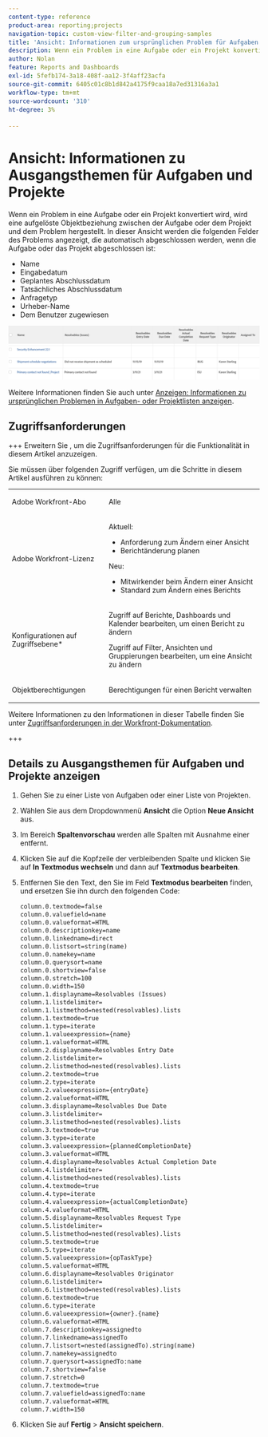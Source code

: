```yaml
---
content-type: reference
product-area: reporting;projects
navigation-topic: custom-view-filter-and-grouping-samples
title: 'Ansicht: Informationen zum ursprünglichen Problem für Aufgaben und Projekte'
description: Wenn ein Problem in eine Aufgabe oder ein Projekt konvertiert wird, wird eine aufgelöste Objektbeziehung zwischen der Aufgabe oder dem Projekt und dem Problem hergestellt. Diese Ansicht zeigt die Felder des Problems an, die automatisch abgeschlossen werden, wenn die Aufgabe oder das Projekt abgeschlossen ist.
author: Nolan
feature: Reports and Dashboards
exl-id: 5fefb174-3a18-408f-aa12-3f4aff23acfa
source-git-commit: 6405c01c8b1d842a4175f9caa18a7ed31316a3a1
workflow-type: tm+mt
source-wordcount: '310'
ht-degree: 3%

---
```


# Ansicht: Informationen zu Ausgangsthemen für Aufgaben und Projekte

<!--Audited: 11/2024-->

Wenn ein Problem in eine Aufgabe oder ein Projekt konvertiert wird, wird eine aufgelöste Objektbeziehung zwischen der Aufgabe oder dem Projekt und dem Problem hergestellt. In dieser Ansicht werden die folgenden Felder des Problems angezeigt, die automatisch abgeschlossen werden, wenn die Aufgabe oder das Projekt abgeschlossen ist:

* Name
* Eingabedatum
* Geplantes Abschlussdatum
* Tatsächliches Abschlussdatum
* Anfragetyp
* Urheber-Name
* Dem Benutzer zugewiesen

![task_with_resolving_issue_fields.png](assets/task-with-resolving-issue-fields-350x38.png)

Weitere Informationen finden Sie auch unter [Anzeigen: Informationen zu ursprünglichen Problemen in Aufgaben- oder Projektlisten anzeigen](../../../reports-and-dashboards/reports/custom-view-filter-grouping-samples/view-display-original-issue-info-task-project-list.md).

## Zugriffsanforderungen

+++ Erweitern Sie , um die Zugriffsanforderungen für die Funktionalität in diesem Artikel anzuzeigen.

Sie müssen über folgenden Zugriff verfügen, um die Schritte in diesem Artikel ausführen zu können:

<table style="table-layout:auto"> 
 <col> 
 <col> 
 <tbody> 
  <tr> 
   <td role="rowheader">Adobe Workfront-Abo</td> 
   <td> <p>Alle</p> </td> 
  </tr> 
  <tr> 
   <td role="rowheader">Adobe Workfront-Lizenz</td> 
   <td> <p> Aktuell: 
   <ul>
   <li>Anforderung zum Ändern einer Ansicht</li> 
   <li>Berichtänderung planen</li>
   </ul>
     </p>
     <p> Neu: 
   <ul>
   <li>Mitwirkender beim Ändern einer Ansicht</li> 
   <li>Standard zum Ändern eines Berichts</li>
   </ul>
     </p>
    </td> 
  </tr> 
  <tr> 
   <td role="rowheader">Konfigurationen auf Zugriffsebene*</td> 
   <td> <p>Zugriff auf Berichte, Dashboards und Kalender bearbeiten, um einen Bericht zu ändern</p> <p>Zugriff auf Filter, Ansichten und Gruppierungen bearbeiten, um eine Ansicht zu ändern</p> </td> 
  </tr> 
  <tr> 
   <td role="rowheader">Objektberechtigungen</td> 
   <td> <p>Berechtigungen für einen Bericht verwalten</p> </td> 
  </tr> 
 </tbody> 
</table>

Weitere Informationen zu den Informationen in dieser Tabelle finden Sie unter [Zugriffsanforderungen in der Workfront-Dokumentation](/help/quicksilver/administration-and-setup/add-users/access-levels-and-object-permissions/access-level-requirements-in-documentation.md).

+++

## Details zu Ausgangsthemen für Aufgaben und Projekte anzeigen

1. Gehen Sie zu einer Liste von Aufgaben oder einer Liste von Projekten.
1. Wählen Sie aus dem Dropdownmenü **Ansicht** die Option **Neue Ansicht** aus.
1. Im Bereich **Spaltenvorschau** werden alle Spalten mit Ausnahme einer entfernt.
1. Klicken Sie auf die Kopfzeile der verbleibenden Spalte und klicken Sie auf **In Textmodus wechseln** und dann auf **Textmodus bearbeiten**.
1. Entfernen Sie den Text, den Sie im Feld **Textmodus bearbeiten** finden, und ersetzen Sie ihn durch den folgenden Code:

   ```
   column.0.textmode=false
   column.0.valuefield=name
   column.0.valueformat=HTML
   column.0.descriptionkey=name
   column.0.linkedname=direct
   column.0.listsort=string(name)
   column.0.namekey=name
   column.0.querysort=name
   column.0.shortview=false
   column.0.stretch=100
   column.0.width=150
   column.1.displayname=Resolvables (Issues)
   column.1.listdelimiter=
   column.1.listmethod=nested(resolvables).lists
   column.1.textmode=true
   column.1.type=iterate
   column.1.valueexpression={name}
   column.1.valueformat=HTML
   column.2.displayname=Resolvables Entry Date
   column.2.listdelimiter=
   column.2.listmethod=nested(resolvables).lists
   column.2.textmode=true
   column.2.type=iterate
   column.2.valueexpression={entryDate}
   column.2.valueformat=HTML
   column.3.displayname=Resolvables Due Date
   column.3.listdelimiter=
   column.3.listmethod=nested(resolvables).lists
   column.3.textmode=true
   column.3.type=iterate
   column.3.valueexpression={plannedCompletionDate}
   column.3.valueformat=HTML
   column.4.displayname=Resolvables Actual Completion Date
   column.4.listdelimiter=
   column.4.listmethod=nested(resolvables).lists
   column.4.textmode=true
   column.4.type=iterate
   column.4.valueexpression={actualCompletionDate}
   column.4.valueformat=HTML
   column.5.displayname=Resolvables Request Type
   column.5.listdelimiter=
   column.5.listmethod=nested(resolvables).lists
   column.5.textmode=true
   column.5.type=iterate
   column.5.valueexpression={opTaskType}
   column.5.valueformat=HTML
   column.6.displayname=Resolvables Originator
   column.6.listdelimiter=
   column.6.listmethod=nested(resolvables).lists
   column.6.textmode=true
   column.6.type=iterate
   column.6.valueexpression={owner}.{name}
   column.6.valueformat=HTML
   column.7.descriptionkey=assignedto
   column.7.linkedname=assignedTo
   column.7.listsort=nested(assignedTo).string(name)
   column.7.namekey=assignedto
   column.7.querysort=assignedTo:name
   column.7.shortview=false
   column.7.stretch=0
   column.7.textmode=true
   column.7.valuefield=assignedTo:name
   column.7.valueformat=HTML
   column.7.width=150
   ```

1. Klicken Sie auf **Fertig** > **Ansicht speichern**.
